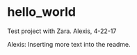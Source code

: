 # hello_world
Test project with Zara. Alexis, 4-22-17

Alexis: Inserting more text into the readme.
